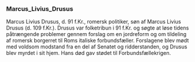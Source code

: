 ### Marcus_Livius_Drusus


Marcus Livius Drusus, d. 91 f.Kr., romersk politiker, søn af Marcus Livius Drusus (d. 109 f.Kr.). Drusus var folketribun i 91 f.Kr. og søgte at løse tidens påtrængende problemer gennem forslag om en jordreform og om tildeling af romersk borgerret til Roms italiske forbundsfæller. Forslagene blev mødt med voldsom modstand fra en del af Senatet og ridderstanden, og Drusus blev myrdet i sit hjem. Hans død gav stødet til Forbundsfællekrigen.